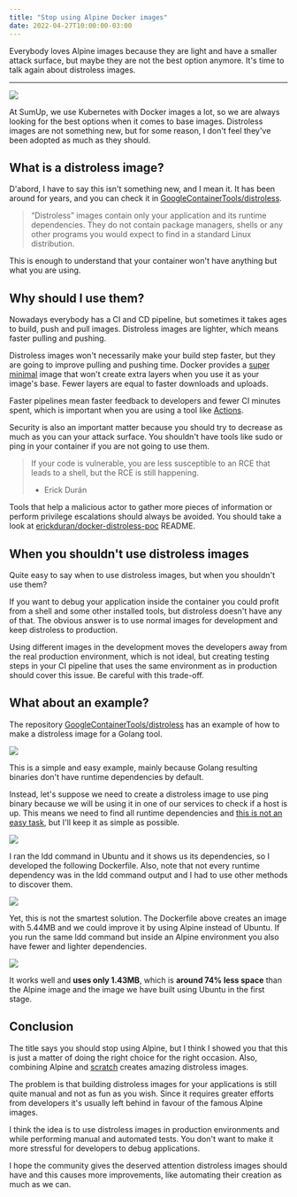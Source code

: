 ```yaml
---
title: "Stop using Alpine Docker images"
date: 2022-04-27T10:00:00-03:00
---
```


Everybody loves Alpine images because they are light and have a smaller attack surface, but maybe they are not the best option anymore. It's time to talk again about distroless images.

---

![](/001/docker_alpine_post_01.png "")

At SumUp, we use Kubernetes with Docker images a lot, so we are always looking for the best options when it comes to base images. Distroless images are not something new, but for some reason, I don't feel they've been adopted as much as they should.

## What is a distroless image?

D'abord, I have to say this isn't something new, and I mean it. It has been around for years, and you can check it in [GoogleContainerTools/distroless](https://github.com/GoogleContainerTools/distroless).

> “Distroless” images contain only your application and its runtime dependencies. They do not contain package managers, shells or any other programs you would expect to find in a standard Linux distribution.

This is enough to understand that your container won't have anything but what you are using.

## Why should I use them?

Nowadays everybody has a CI and CD pipeline, but sometimes it takes ages to build, push and pull images. Distroless images are lighter, which means faster pulling and pushing.

Distroless images won't necessarily make your build step faster, but they are going to improve pulling and pushing time. Docker provides a [super minimal](https://hub.docker.com/_/scratch) image that won't create extra layers when you use it as your image's base. Fewer layers are equal to faster downloads and uploads.

Faster pipelines mean faster feedback to developers and fewer CI minutes spent, which is important when you are using a tool like [Actions](https://github.com/features/actions).

Security is also an important matter because you should try to decrease as much as you can your attack surface. You shouldn't have tools like sudo or ping in your container if you are not going to use them.

> If your code is vulnerable, you are less susceptible to an RCE that leads to a shell, but the RCE is still happening.
> - Erick Durán

Tools that help a malicious actor to gather more pieces of information or perform privilege escalations should always be avoided. You should take a look at [erickduran/docker-distroless-poc](https://github.com/erickduran/docker-distroless-poc) README.

## When you shouldn't use distroless images

Quite easy to say when to use distroless images, but when you shouldn't use them?

If you want to debug your application inside the container you could profit from a shell and some other installed tools, but distroless doesn't have any of that. The obvious answer is to use normal images for development and keep distroless to production.

Using different images in the development moves the developers away from the real production environment, which is not ideal, but creating testing steps in your CI pipeline that uses the same environment as in production should cover this issue. Be careful with this trade-off.

## What about an example?

The repository [GoogleContainerTools/distroless](https://github.com/GoogleContainerTools/distroless#examples-with-docker) has an example of how to make a distroless image for a Golang tool.

![](/001/example.png "")

This is a simple and easy example, mainly because Golang resulting binaries don't have runtime dependencies by default.

Instead, let's suppose we need to create a distroless image to use ping binary because we will be using it in one of our services to check if a host is up. This means we need to find all runtime dependencies and [this is not an easy task](https://unrealcontainers.com/blog/identifying-application-runtime-dependencies/), but I'll keep it as simple as possible.

![](/001/example_02.png "")

I ran the ldd command in Ubuntu and it shows us its dependencies, so I developed the following Dockerfile. Also, note that not every runtime dependency was in the ldd command output and I had to use other methods to discover them.

![](/001/example_03.png "")

Yet, this is not the smartest solution. The Dockerfile above creates an image with 5.44MB and we could improve it by using Alpine instead of Ubuntu. If you run the same ldd command but inside an Alpine environment you also have fewer and lighter dependencies.

![](/001/example_04.png "")

It works well and **uses only 1.43MB**, which is **around 74% less space** than the Alpine image and the image we have built using Ubuntu in the first stage.

## Conclusion

The title says you should stop using Alpine, but I think I showed you that this is just a matter of doing the right choice for the right occasion. Also, combining Alpine and [scratch](https://hub.docker.com/_/scratch) creates amazing distroless images.

The problem is that building distroless images for your applications is still quite manual and not as fun as you wish. Since it requires greater efforts from developers it's usually left behind in favour of the famous Alpine images.

I think the idea is to use distroless images in production environments and while performing manual and automated tests. You don't want to make it more stressful for developers to debug applications.

I hope the community gives the deserved attention distroless images should have and this causes more improvements, like automating their creation as much as we can.